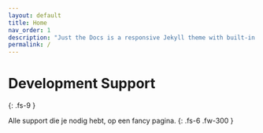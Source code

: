 ```yaml
---
layout: default
title: Home
nav_order: 1
description: "Just the Docs is a responsive Jekyll theme with built-in search that is easily customizable and hosted on GitHub Pages."
permalink: /
---
```


# Development Support
{: .fs-9 }

Alle support die je nodig hebt, op een fancy pagina.
{: .fs-6 .fw-300 }

